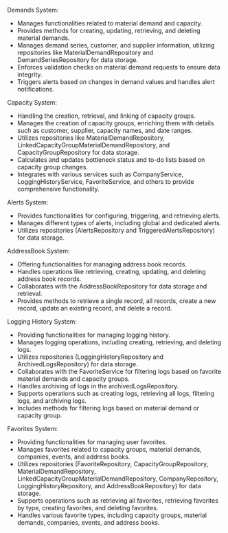 

Demands System:
* Manages functionalities related to material demand and capacity.
* Provides methods for creating, updating, retrieving, and deleting material demands.
* Manages demand series, customer, and supplier information, utilizing repositories like MaterialDemandRepository and DemandSeriesRepository for data storage.
* Enforces validation checks on material demand requests to ensure data integrity.
* Triggers alerts based on changes in demand values and handles alert notifications.


Capacity System:

* Handling the creation, retrieval, and linking of capacity groups.
* Manages the creation of capacity groups, enriching them with details such as customer, supplier, capacity names, and date ranges.
* Utilizes repositories like MaterialDemandRepository, LinkedCapacityGroupMaterialDemandRepository, and CapacityGroupRepository for data storage.
* Calculates and updates bottleneck status and to-do lists based on capacity group changes.
* Integrates with various services such as CompanyService, LoggingHistoryService, FavoriteService, and others to provide comprehensive functionality.


Alerts System:
* Provides functionalities for configuring, triggering, and retrieving alerts.
* Manages different types of alerts, including global and dedicated alerts.
* Utilizes repositories (AlertsRepository and TriggeredAlertsRepository) for data storage.


AddressBook System:

* Offering functionalities for managing address book records.
* Handles operations like retrieving, creating, updating, and deleting address book records.
* Collaborates with the AddressBookRepository for data storage and retrieval.
* Provides methods to retrieve a single record, all records, create a new record, update an existing record, and delete a record.


Logging History System:

* Providing functionalities for managing logging history.
* Manages logging operations, including creating, retrieving, and deleting logs.
* Utilizes repositories (LoggingHistoryRepository and ArchivedLogsRepository) for data storage.
* Collaborates with the FavoriteService for filtering logs based on favorite material demands and capacity groups.
* Handles archiving of logs in the archivedLogsRepository.
* Supports operations such as creating logs, retrieving all logs, filtering logs, and archiving logs.
* Includes methods for filtering logs based on material demand or capacity group.


Favorites System: 

* Providing functionalities for managing user favorites.
* Manages favorites related to capacity groups, material demands, companies, events, and address books.
* Utilizes repositories (FavoriteRepository, CapacityGroupRepository, MaterialDemandRepository, LinkedCapacityGroupMaterialDemandRepository, CompanyRepository, LoggingHistoryRepository, and AddressBookRepository) for data storage.
* Supports operations such as retrieving all favorites, retrieving favorites by type, creating favorites, and deleting favorites.
* Handles various favorite types, including capacity groups, material demands, companies, events, and address books.

